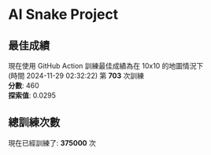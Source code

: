 
# AI Snake Project

## **最佳成績**
現在使用 GitHub Action 訓練最佳成績為在 10x10 的地圖情況下  
(時間 2024-11-29 02:32:22) 第 **703** 次訓練  
**分數**: 460  
**探索值**: 0.0295

## 總訓練次數
現在已經訓練了: **375000** 次
